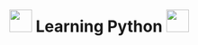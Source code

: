 # <img src="https://media.tenor.com/6ceOmdT7SHkAAAAi/emoji-emojis.gif" height=40 width=40> Learning Python <img src="https://media.tenor.com/6ceOmdT7SHkAAAAi/emoji-emojis.gif" height=40 width=40>
